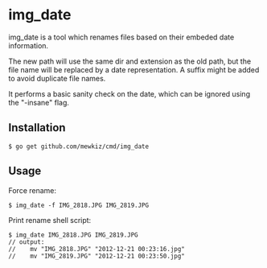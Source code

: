 img_date
========

img_date is a tool which renames files based on their embeded date information.

The new path will use the same dir and extension as the old path, but the file
name will be replaced by a date representation. A suffix might be added to avoid
duplicate file names.

It performs a basic sanity check on the date, which can be ignored using the
"-insane" flag.

Installation
------------

    $ go get github.com/mewkiz/cmd/img_date

Usage
-----

Force rename:

    $ img_date -f IMG_2818.JPG IMG_2819.JPG

Print rename shell script:

    $ img_date IMG_2818.JPG IMG_2819.JPG
    // output:
    //    mv "IMG_2818.JPG" "2012-12-21 00:23:16.jpg"
    //    mv "IMG_2819.JPG" "2012-12-21 00:23:50.jpg"
